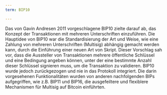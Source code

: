 ```yaml
---
term: BIP10

---
```

Das von Gavin Andresen 2011 vorgeschlagene BIP10 zielte darauf ab, das Konzept der Transaktionen mit mehreren Unterschriften einzuführen. Die Hauptidee von BIP10 war die Standardisierung der Art und Weise, wie eine Zahlung von mehreren Unterschriften (Multisig) abhängig gemacht werden kann, durch die Einführung einer neuen Art von Skript. Dieser Vorschlag sah vor, dass die Aussteller von Transaktionen mehrere öffentliche Schlüssel und eine Bedingung angeben können, unter der eine bestimmte Anzahl dieser Schlüssel signieren muss, um die Transaktion zu validieren. BIP10 wurde jedoch zurückgezogen und nie in das Protokoll integriert. Die darin vorgesehenen Funktionalitäten wurden von anderen nachfolgenden BIPs aufgegriffen, wie z.B. BIP11 und BIP16, die ausgefeiltere und flexiblere Mechanismen für Multisig auf Bitcoin einführten.